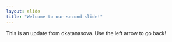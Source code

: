 ```yaml
---
layout: slide
title: "Welcome to our second slide!"
---
```

This is an update from dkatanasova.
Use the left arrow to go back!